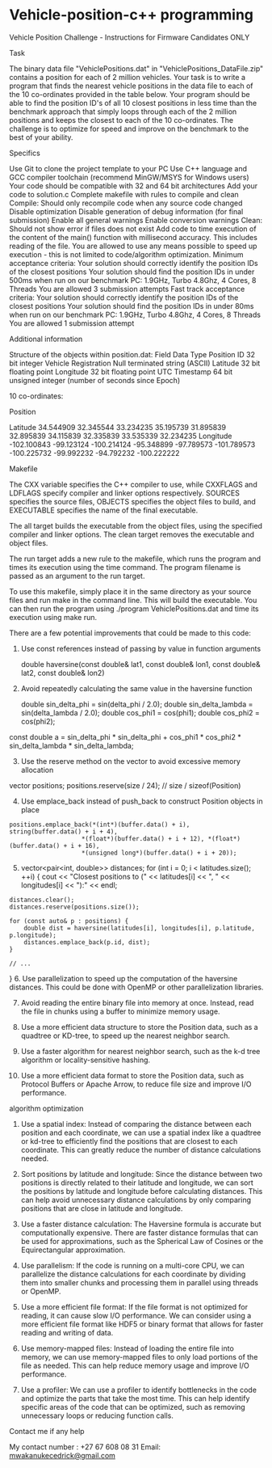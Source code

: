 # Vehicle-position-c++ programming

Vehicle Position Challenge - Instructions for Firmware Candidates ONLY

Task

The binary data file "VehiclePositions.dat" in "VehiclePositions_DataFile.zip" contains a position for each of 2 million vehicles. Your task is to write a program that finds the nearest vehicle positions in the data file to each of the 10 co-ordinates provided in the table below. Your program should be able to find the position ID's of all 10 closest positions in less time than the benchmark approach that simply loops through each of the 2 million positions and keeps the closest to each of the 10 co-ordinates. The challenge is to optimize for speed and improve on the benchmark to the best of your ability.

Specifics

Use Git to clone the project template to your PC
Use C++ language and GCC compiler toolchain (recommend MinGW/MSYS for Windows users)
Your code should be compatible with 32 and 64 bit architectures
Add your code to solution.c
Complete makefile with rules to compile and clean
Compile: Should only recompile code when any source code changed
Disable optimization
Disable generation of debug information (for final submission)
Enable all general warnings
Enable conversion warnings
Clean: Should not show error if files does not exist
Add code to time execution of the content of the main() function with millisecond accuracy. This includes reading of the file.
You are allowed to use any means possible to speed up execution - this is not limited to code/algorithm optimization.
Minimum acceptance criteria:
Your solution should correctly identify the position IDs of the closest positions
Your solution should find the position IDs in under 500ms when run on our benchmark PC: 1.9GHz, Turbo 4.8Ghz, 4 Cores, 8 Threads
You are allowed 3 submission attempts
Fast track acceptance criteria:
Your solution should correctly identify the position IDs of the closest positions
Your solution should find the position IDs in under 80ms when run on our benchmark PC: 1.9GHz, Turbo 4.8Ghz, 4 Cores, 8 Threads
You are allowed 1 submission attempt

Additional information

Structure of the objects within position.dat:
Field	Data Type
Position ID	32 bit integer
Vehicle Registration	Null terminated string (ASCII)
Latitude	32 bit floating point
Longitude	32 bit floating point
UTC Timestamp	64 bit unsigned integer (number of seconds since Epoch)

10 co-ordinates:

Position	

Latitude	34.544909	32.345544	33.234235	35.195739	31.895839	32.895839	34.115839	32.335839	33.535339	32.234235
Longitude	-102.100843	-99.123124	-100.214124	-95.348899	-97.789573	-101.789573	-100.225732	-99.992232	-94.792232	-100.222222

Makefile

The CXX variable specifies the C++ compiler to use, while CXXFLAGS and LDFLAGS specify compiler and linker options respectively. SOURCES specifies the source files, OBJECTS specifies the object files to build, and EXECUTABLE specifies the name of the final executable.

The all target builds the executable from the object files, using the specified compiler and linker options. The clean target removes the executable and object files.

The run target adds a new rule to the makefile, which runs the program and times its execution using the time command. The program filename is passed as an argument to the run target.

To use this makefile, simply place it in the same directory as your source files and run make in the command line. This will build the executable. You can then run the program using ./program VehiclePositions.dat and time its execution using make run.

There are a few potential improvements that could be made to this code:

1. Use const references instead of passing by value in function arguments
   
   double haversine(const double& lat1, const double& lon1, const double& lat2, const double& lon2)
   
2. Avoid repeatedly calculating the same value in the haversine function

   double sin_delta_phi = sin(delta_phi / 2.0);
   double sin_delta_lambda = sin(delta_lambda / 2.0);
   double cos_phi1 = cos(phi1);
   double cos_phi2 = cos(phi2);

const double a = sin_delta_phi * sin_delta_phi +
    cos_phi1 * cos_phi2 *
    sin_delta_lambda * sin_delta_lambda;
    
 3. Use the reserve method on the vector to avoid excessive memory allocation


   vector<Position> positions;
positions.reserve(size / 24); // size / sizeof(Position)

  4. Use emplace_back instead of push_back to construct Position objects in place
  
    positions.emplace_back(*(int*)(buffer.data() + i), string(buffer.data() + i + 4),
                        *(float*)(buffer.data() + i + 12), *(float*)(buffer.data() + i + 16),
                        *(unsigned long*)(buffer.data() + i + 20));
  5. vector<pair<int, double>> distances;
for (int i = 0; i < latitudes.size(); ++i) {
    cout << "Closest positions to (" << latitudes[i] << ", " << longitudes[i] << "):" << endl;

    distances.clear();
    distances.reserve(positions.size());

    for (const auto& p : positions) {
        double dist = haversine(latitudes[i], longitudes[i], p.latitude, p.longitude);
        distances.emplace_back(p.id, dist);
    }

    // ...
}
6. Use parallelization to speed up the computation of the haversine distances. This could be done with OpenMP or other parallelization libraries.

7. Avoid reading the entire binary file into memory at once. Instead, read the file in chunks using a buffer to minimize memory usage.

8. Use a more efficient data structure to store the Position data, such as a quadtree or KD-tree, to speed up the nearest neighbor search.

9. Use a faster algorithm for nearest neighbor search, such as the k-d tree algorithm or locality-sensitive hashing.

10. Use a more efficient data format to store the Position data, such as Protocol Buffers or Apache Arrow, to reduce file size and improve I/O performance.

 algorithm optimization
                                                                                             
1. Use a spatial index: Instead of comparing the distance between each position and each coordinate, we can use a spatial index like a quadtree or kd-tree to efficiently find the positions that are closest to each coordinate. This can greatly reduce the number of distance calculations needed.

2. Sort positions by latitude and longitude: Since the distance between two positions is directly related to their latitude and longitude, we can sort the positions by latitude and longitude before calculating distances. This can help avoid unnecessary distance calculations by only comparing positions that are close in latitude and longitude.

3. Use a faster distance calculation: The Haversine formula is accurate but computationally expensive. There are faster distance formulas that can be used for approximations, such as the Spherical Law of Cosines or the Equirectangular approximation.

4. Use parallelism: If the code is running on a multi-core CPU, we can parallelize the distance calculations for each coordinate by dividing them into smaller chunks and processing them in parallel using threads or OpenMP.

5. Use a more efficient file format: If the file format is not optimized for reading, it can cause slow I/O performance. We can consider using a more efficient file format like HDF5 or binary format that allows for faster reading and writing of data.

6. Use memory-mapped files: Instead of loading the entire file into memory, we can use memory-mapped files to only load portions of the file as needed. This can help reduce memory usage and improve I/O performance.

7. Use a profiler: We can use a profiler to identify bottlenecks in the code and optimize the parts that take the most time. This can help identify specific areas of the code that can be optimized, such as removing unnecessary loops or reducing function calls.
 
 Contact me if any help
                                                                                             
 My contact number : +27 67 608 08 31
 Email: mwakanukecedrick@gmail.com                                                                                           
                                                                                             



   
